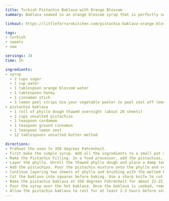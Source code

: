 ```yaml
---
title: Turkish Pistachio Baklava with Orange Blossom
summary: Baklava soaked in an orange blossom syrup that is perfectly sweet and slightly floral

linkout: https://littleferrarokitchen.com/pistachio-baklava-orange-blossom-simple-syrup/

tags:
- turkish
- sweets
- new

servings: 34
time: 1h

ingredients:
- syrup
  - 2 cups sugar
  - 1 cup water
  - 1 tablespoon orange blossom water
  - 1 tablespoon honey
  - 1 cinnamon stick
  - 3 lemon peel strips Use your vegetable peeler to peel zest off lemon
- pistachio baklava
  - 1 roll of phyllo dough thawed overnight (about 20 sheets)
  - 2 cups unsalted pistachios
  - 1 teaspoon cardamom
  - 1 teaspoon ground cinnamon
  - 1 teaspoon lemon zest
  - 12 tablespoons unsalted butter melted

directions:
- Preheat the oven to 350 degrees Fahrenheit.
- First make the simple syrup. Add all the ingredients to a small pot and bring to a gentle simmer until all the sugar is dissolved and it thickens slightly, for about 5-8 minutes. When done, set aside to cool.
- Make the Pistachio Filling. In a food processor, add the pistachios, cardamom, cinnamon and lemon zest. Pule until the pistachios are finely ground but not too powdery. Set aside.
- Layer the phyllo. Unroll the thawed phyllo dough and place a damp towel on top as you work with it. Brush a 9 x 13 baking pan with melted butter on all sides and layer two sheets of phyllo, then brush with butter and continue until half of the sheets are used.
- Add the pistachios. Pour the pistachio mixture onto the phyllo and reserve a few tablespoons to garnish the top of the finished baklava. Spread out the pistachios in an even layer.
- Continue layering two sheets of phyllo and brushing with the melted butter until all of the phyllo dough is used up. Once layered, brush the top with melted butter.
- Cut the baklava into squares before baking. Use a sharp knife to cut the baklava into 24-26 squares.
- Bake the pistachio baklava at 350 degrees Fahrenheit for about 22-25 minutes, until the top is golden brown and crisp.
- Pour the syrup over the hot baklava. Once the baklava is cooked, remove it from oven and pour the orange blossom simple syrup all over the top, while the baklava is still hot.
- Allow the pistachio baklava to rest for at least 2-3 hours before serving so the baklava can soak up all of the syrup. Garnish the squares with the remaining ground pistachios.
---
```

